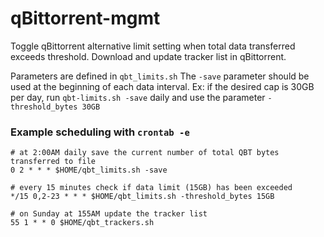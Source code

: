 # qBittorrent-mgmt
Toggle qBittorrent alternative limit setting when total data transferred exceeds threshold.
Download and update tracker list in qBittorrent.

Parameters are defined in `qbt_limits.sh`
The `-save` parameter should be used at the beginning of each data interval.  Ex: if the desired cap is 30GB per day, run `qbt-limits.sh -save` daily and use the parameter `-threshold_bytes 30GB`

### Example scheduling with `crontab -e`
```
# at 2:00AM daily save the current number of total QBT bytes transferred to file
0 2 * * * $HOME/qbt_limits.sh -save

# every 15 minutes check if data limit (15GB) has been exceeded
*/15 0,2-23 * * * $HOME/qbt_limits.sh -threshold_bytes 15GB

# on Sunday at 155AM update the tracker list
55 1 * * 0 $HOME/qbt_trackers.sh 
```
